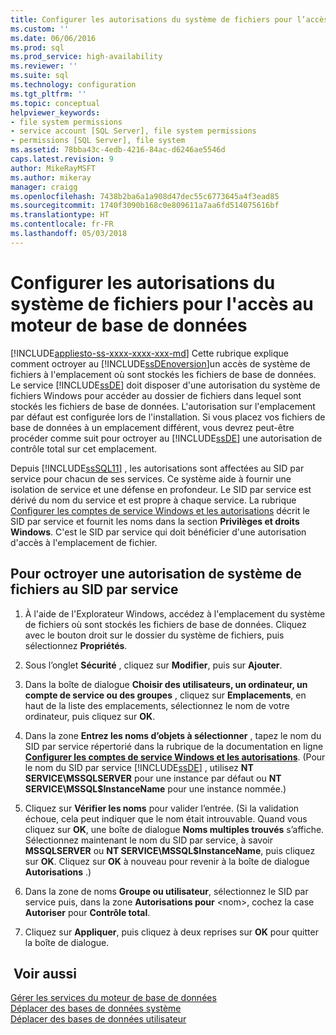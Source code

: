 ```yaml
---
title: Configurer les autorisations du système de fichiers pour l’accès au moteur de base de données | Microsoft Docs
ms.custom: ''
ms.date: 06/06/2016
ms.prod: sql
ms.prod_service: high-availability
ms.reviewer: ''
ms.suite: sql
ms.technology: configuration
ms.tgt_pltfrm: ''
ms.topic: conceptual
helpviewer_keywords:
- file system permissions
- service account [SQL Server], file system permissions
- permissions [SQL Server], file system
ms.assetid: 78bba43c-4edb-4216-84ac-d6246ae5546d
caps.latest.revision: 9
author: MikeRayMSFT
ms.author: mikeray
manager: craigg
ms.openlocfilehash: 7438b2ba6a1a908d47dec55c6773645a4f3ead85
ms.sourcegitcommit: 1740f3090b168c0e809611a7aa6fd514075616bf
ms.translationtype: HT
ms.contentlocale: fr-FR
ms.lasthandoff: 05/03/2018
---
```

# <a name="configure-file-system-permissions-for-database-engine-access"></a>Configurer les autorisations du système de fichiers pour l'accès au moteur de base de données
[!INCLUDE[appliesto-ss-xxxx-xxxx-xxx-md](../../includes/appliesto-ss-xxxx-xxxx-xxx-md.md)]
  Cette rubrique explique comment octroyer au [!INCLUDE[ssDEnoversion](../../includes/ssdenoversion-md.md)]un accès de système de fichiers à l'emplacement où sont stockés les fichiers de base de données. Le service [!INCLUDE[ssDE](../../includes/ssde-md.md)] doit disposer d'une autorisation du système de fichiers Windows pour accéder au dossier de fichiers dans lequel sont stockés les fichiers de base de données. L'autorisation sur l'emplacement par défaut est configurée lors de l'installation. Si vous placez vos fichiers de base de données à un emplacement différent, vous devrez peut-être procéder comme suit pour octroyer au [!INCLUDE[ssDE](../../includes/ssde-md.md)] une autorisation de contrôle total sur cet emplacement.  
  
 Depuis [!INCLUDE[ssSQL11](../../includes/sssql11-md.md)] , les autorisations sont affectées au SID par service pour chacun de ses services. Ce système aide à fournir une isolation de service et une défense en profondeur. Le SID par service est dérivé du nom du service et est propre à chaque service. La rubrique [Configurer les comptes de service Windows et les autorisations](../../database-engine/configure-windows/configure-windows-service-accounts-and-permissions.md) décrit le SID par service et fournit les noms dans la section **Privilèges et droits Windows**. C'est le SID par service qui doit bénéficier d'une autorisation d'accès à l'emplacement de fichier.  
  
## <a name="to-grant-file-system-permission-to-the-per-service-sid"></a>Pour octroyer une autorisation de système de fichiers au SID par service  
  
1.  À l'aide de l'Explorateur Windows, accédez à l'emplacement du système de fichiers où sont stockés les fichiers de base de données. Cliquez avec le bouton droit sur le dossier du système de fichiers, puis sélectionnez **Propriétés**.  
  
2.  Sous l’onglet **Sécurité** , cliquez sur **Modifier**, puis sur **Ajouter**.  
  
3.  Dans la boîte de dialogue **Choisir des utilisateurs, un ordinateur, un compte de service ou des groupes** , cliquez sur **Emplacements**, en haut de la liste des emplacements, sélectionnez le nom de votre ordinateur, puis cliquez sur **OK**.  
  
4.  Dans la zone **Entrez les noms d’objets à sélectionner** , tapez le nom du SID par service répertorié dans la rubrique de la documentation en ligne [**Configurer les comptes de service Windows et les autorisations**](../../database-engine/configure-windows/configure-windows-service-accounts-and-permissions.md). (Pour le nom du SID par service [!INCLUDE[ssDE](../../includes/ssde-md.md)] , utilisez **NT SERVICE\MSSQLSERVER** pour une instance par défaut ou **NT SERVICE\MSSQL$InstanceName** pour une instance nommée.)  
  
5.  Cliquez sur **Vérifier les noms** pour valider l’entrée. (Si la validation échoue, cela peut indiquer que le nom était introuvable. Quand vous cliquez sur **OK**, une boîte de dialogue **Noms multiples trouvés** s’affiche. Sélectionnez maintenant le nom du SID par service, à savoir **MSSQLSERVER** ou **NT SERVICE\MSSQL$InstanceName**, puis cliquez sur **OK**.  Cliquez sur **OK** à nouveau pour revenir à la boîte de dialogue **Autorisations** .)   
6.  Dans la zone de noms **Groupe ou utilisateur**, sélectionnez le SID par service puis, dans la zone **Autorisations pour** \<nom>, cochez la case **Autoriser** pour **Contrôle total**.  
  
7. Cliquez sur **Appliquer**, puis cliquez à deux reprises sur **OK** pour quitter la boîte de dialogue.  
  
## <a name="see-also"></a> Voir aussi  
 [Gérer les services du moteur de base de données](../../database-engine/configure-windows/manage-the-database-engine-services.md)   
 [Déplacer des bases de données système](../../relational-databases/databases/move-system-databases.md)   
 [Déplacer des bases de données utilisateur](../../relational-databases/databases/move-user-databases.md)  
  
  
